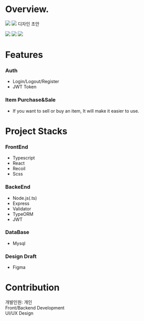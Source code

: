 # Overview.

![](https://user-images.githubusercontent.com/16969364/119623236-ef7d0900-be42-11eb-87d9-a7cd4aa85ba5.png)
![](https://user-images.githubusercontent.com/16969364/119623560-4387ed80-be43-11eb-90b9-7c5e5785472b.PNG)
디자인 초안


![](https://user-images.githubusercontent.com/16969364/124411289-338af400-dd87-11eb-838f-9499b38f8491.PNG)
![](https://user-images.githubusercontent.com/16969364/119771332-7e982880-bef8-11eb-8d26-7708d50883a1.png)
![](https://user-images.githubusercontent.com/16969364/119772487-337f1500-befa-11eb-8f55-630115836328.png)

# Features

### Auth

- Login/Logout/Register
- JWT Token

### Item Purchase&Sale

- If you want to sell or buy an item, It will make it easier to use.

# Project Stacks

### FrontEnd

- Typescript
- React
- Recoil
- Scss

### BackeEnd

- Node.js(.ts)
- Express
- Validator
- TypeORM
- JWT

### DataBase

- Mysql

### Design Draft

- Figma

# Contribution

개발인원: 개인  
Front/Backend Development  
UI/UX Design
